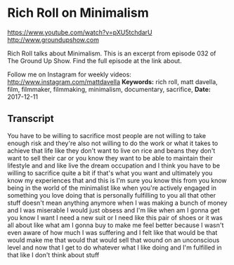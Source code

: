 # Rich Roll on Minimalism
https://www.youtube.com/watch?v=pXU5tchdarU
http://www.groundupshow.com

Rich Roll talks about Minimalism. This is an excerpt from episode 032 of The Ground Up Show. Find the full episode at the link about.

Follow me on Instagram for weekly videos:  http://www.instagram.com/mattdavella
**Keywords:** rich roll, matt davella, film, filmmaker, filmmaking, minimalism, documentary, sacrifice, 
**Date:** 2017-12-11

## Transcript
 You have to be willing to sacrifice most people are not willing to take enough risk and they're also not willing to do the work or what it takes to achieve that life like they don't want to live on rice and beans they don't want to sell their car or you know they want to be able to maintain their lifestyle and and like live the dream occupation and I think you have to be willing to sacrifice quite a bit if that's what you want and ultimately you know my experiences that and this is I'm sure you know this from you know being in the world of the minimalist like when you're actively engaged in something you love doing that is personally fulfilling to you all that other stuff doesn't mean anything anymore when I was making a bunch of money and I was miserable I would just obsess and I'm like when am I gonna get you know I want I need a new suit or I need like this pair of shoes or it was all about like what am I gonna buy to make me feel better because I wasn't even aware of how much I was suffering and I felt like that would be that would make me that would that would sell that wound on an unconscious level and now that I get to do whatever what I like doing and I'm fulfilled in that like I don't think about stuff

